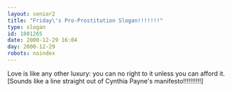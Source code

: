 ```yaml
---
layout: senior2
title: "Friday\'s Pro-Prostitution Slogan!!!!!!!"
type: slogan
id: 1801265
date: 2000-12-29 16:04
day: 2000-12-29
robots: noindex
---
```

Love is like any other luxury: you can no right to it unless you can afford it. [Sounds like a line straight out of Cynthia Payne's manifesto!!!!!!!!!!]
